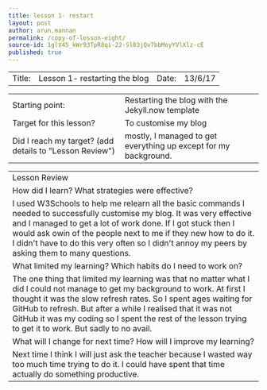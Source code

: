 ```yaml
---
title: lesson 1- restart 
layout: post
author: arun.mannan
permalink: /copy-of-lesson-eight/
source-id: 1glV45_kWr93TpR8qi-22-Sl03jQv7bbMoyYVlXlz-cE
published: true
---
```

<table>
  <tr>
    <td>Title:  </td>
    <td>Lesson 1- restarting the blog</td>
    <td> Date:  </td>
    <td>13/6/17</td>
  </tr>
</table>


<table>
  <tr>
    <td>Starting point:</td>
    <td>Restarting the blog with the Jekyll.now template</td>
  </tr>
  <tr>
    <td>Target for this lesson?</td>
    <td>To customise my blog</td>
  </tr>
  <tr>
    <td>Did I reach my target? 
(add details to "Lesson Review")</td>
    <td>mostly, I managed to get everything up except for my background.</td>
  </tr>
</table>


<table>
  <tr>
    <td>Lesson Review</td>
  </tr>
  <tr>
    <td>How did I learn? What strategies were effective? </td>
  </tr>
  <tr>
    <td>I used W3Schools to help me relearn all the basic commands I needed to successfully customise my blog. It was very effective and I managed to get a lot of work done. If I got stuck then I would ask owin of the people next to me if they new how to do it. I didn't have to do this very often so I didn't annoy my peers by asking them to many questions.</td>
  </tr>
  <tr>
    <td>What limited my learning? Which habits do I need to work on? </td>
  </tr>
  <tr>
    <td>The one thing that limited my learning was that no matter what I did I could not manage to get my background to work. At first I thought it was the slow refresh rates. So I spent ages waiting for GitHub to refresh. But after a while I realised that it was not GitHub it was my coding so I spent the rest of the lesson trying to get it to work. But sadly to no avail.</td>
  </tr>
  <tr>
    <td>What will I change for next time? How will I improve my learning?</td>
  </tr>
  <tr>
    <td>Next time I think I will just ask the teacher because I wasted way too much time trying to do it. I could have spent that time actually do something productive.</td>
  </tr>
</table>


